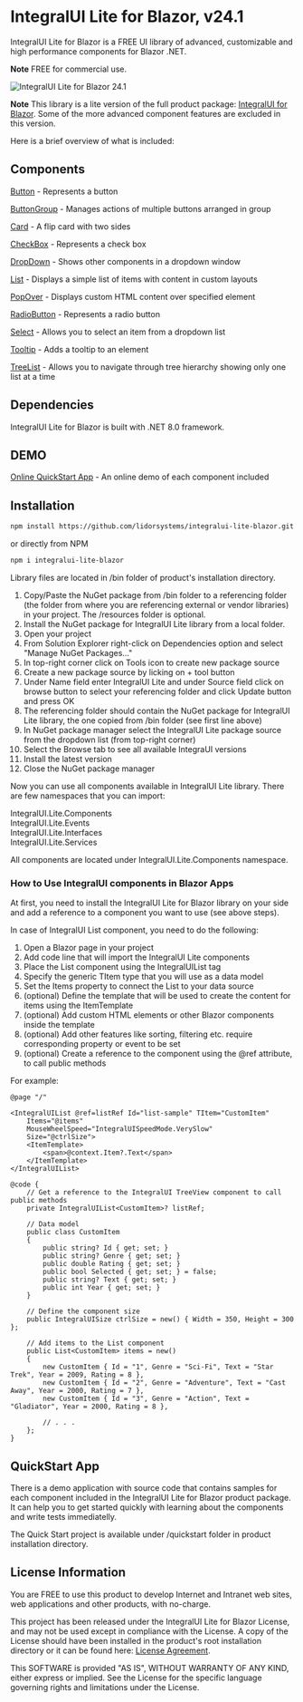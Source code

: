 # IntegralUI Lite for Blazor, v24.1

IntegralUI Lite for Blazor is a FREE UI library of advanced, customizable and high performance components for Blazor .NET. 

<b>Note</b> FREE for commercial use.

![IntegralUI Lite for Blazor 24.1](https://www.lidorsystems.com/products/integralui/blazor/lite/integralui-lite-blazor-24.1.png)

<b>Note</b> This library is a lite version of the full product package: <a href="https://www.lidorsystems.com/products/integralui/blazor/">IntegralUI for Blazor</a>. Some of the more advanced component features are excluded in this version.

Here is a brief overview of what is included:

## Components

[Button](https://www.lidorsystems.com/products/integralui/blazor/samples/button/overview) - Represents a button

[ButtonGroup](https://www.lidorsystems.com/products/integralui/blazor/samples/buttongroup/overview) - Manages actions of multiple buttons arranged in group

[Card](https://www.lidorsystems.com/products/integralui/blazor/samples/card/overview) - A flip card with two sides

[CheckBox](https://www.lidorsystems.com/products/integralui/blazor/samples/checkbox/overview) - Represents a check box

[DropDown]() - Shows other components in a dropdown window

[List](https://www.lidorsystems.com/products/integralui/blazor/samples/list/overview) - Displays a simple list of items with content in custom layouts

[PopOver](https://www.lidorsystems.com/products/integralui/blazor/samples/popover/overview) - Displays custom HTML content over specified element

[RadioButton](https://www.lidorsystems.com/products/integralui/blazor/samples/radiobutton/overview) - Represents a radio button

[Select](https://www.lidorsystems.com/products/integralui/blazor/samples/select/overview) - Allows you to select an item from a dropdown list

[Tooltip](https://www.lidorsystems.com/products/integralui/blazor/samples/tooltip/overview) - Adds a tooltip to an element

[TreeList](https://www.lidorsystems.com/products/integralui/blazor/samples/treelist/overview) - Allows you to navigate through tree hierarchy showing only one list at a time


## Dependencies

IntegralUI Lite for Blazor is built with .NET 8.0 framework.


## DEMO

[Online QuickStart App](https://www.lidorsystems.com/products/integralui/blazor/samples/) - An online demo of each component included


## Installation


```bash
npm install https://github.com/lidorsystems/integralui-lite-blazor.git
```

or directly from NPM

```bash
npm i integralui-lite-blazor
```

Library files are located in /bin folder of product's installation directory.

1. Copy/Paste the NuGet package from /bin folder to a referencing folder (the folder from where you are referencing external or vendor libraries) in your project. The /resources folder is optional.
2. Install the NuGet package for IntegralUI Lite library from a local folder.
3. Open your project
4. From Solution Explorer right-click on Dependencies option and select "Manage NuGet Packages..."
5. In top-right corner click on Tools icon to create new package source
6. Create a new package source by licking on + tool button
7. Under Name field enter IntegralUI Lite and under Source field click on browse button to select your referencing folder and click Update button and press OK
8. The referencing folder should contain the NuGet package for IntegralUI Lite library, the one copied from /bin folder (see first line above)
9. In NuGet package manager select the IntegralUI Lite package source from the dropdown list (from top-right corner)
10. Select the Browse tab to see all available IntegraUI versions
11. Install the latest version
12. Close the NuGet package manager

Now you can use all components available in IntegralUI Lite library. There are few namespaces that you can import:

IntegralUI.Lite.Components<br/>
IntegralUI.Lite.Events<br/>
IntegralUI.Lite.Interfaces<br/>
IntegralUI.Lite.Services<br/>

All components are located under IntegralUI.Lite.Components namespace.


### How to Use IntegralUI components in Blazor Apps

At first, you need to install the IntegralUI Lite for Blazor library on your side and add a reference to a component you want to use (see above steps).

In case of IntegralUI List component, you need to do the following:

1. Open a Blazor page in your project
2. Add code line that will import the IntegralUI Lite components
3. Place the List component using the IntegralUIList tag
4. Specify the generic TItem type that you will use as a data model
5. Set the Items property to connect the List to your data source
6. (optional) Define the template that will be used to create the content for items using the ItemTemplate
7. (optional) Add custom HTML elements or other Blazor components inside the template
8. (optional) Add other features like sorting, filtering etc. require corresponding property or event to be set
9. (optional) Create a reference to the component using the @ref attribute, to call public methods

For example:

```
@page "/"

<IntegralUIList @ref=listRef Id="list-sample" TItem="CustomItem"
    Items="@items"
    MouseWheelSpeed="IntegralUISpeedMode.VerySlow"
    Size="@ctrlSize">
    <ItemTemplate>
        <span>@context.Item?.Text</span>
    </ItemTemplate>
</IntegralUIList>

@code {
    // Get a reference to the IntegralUI TreeView component to call public methods
    private IntegralUIList<CustomItem>? listRef;

    // Data model
    public class CustomItem
    {
        public string? Id { get; set; }
        public string? Genre { get; set; }
        public double Rating { get; set; }
        public bool Selected { get; set; } = false;
        public string? Text { get; set; }
        public int Year { get; set; }
    }

    // Define the component size
    public IntegralUISize ctrlSize = new() { Width = 350, Height = 300 };

    // Add items to the List component
    public List<CustomItem> items = new()
    {
        new CustomItem { Id = "1", Genre = "Sci-Fi", Text = "Star Trek", Year = 2009, Rating = 8 },
        new CustomItem { Id = "2", Genre = "Adventure", Text = "Cast Away", Year = 2000, Rating = 7 },
        new CustomItem { Id = "3", Genre = "Action", Text = "Gladiator", Year = 2000, Rating = 8 },

        // . . .
    };
}
```


## QuickStart App

There is a demo application with source code that contains samples for each component included in the IntegralUI Lite for Blazor product package. It can help you to get started quickly with learning about the components and write tests immediatelly. 

The Quick Start project is available under /quickstart folder in product installation directory.


## License Information

You are FREE to use this product to develop Internet and Intranet web sites, web applications and other products, with no-charge.

This project has been released under the IntegralUI Lite for Blazor License, and may not be used except in compliance with the License.
A copy of the License should have been installed in the product's root installation directory or it can be found here: [License Agreement](https://www.lidorsystems.com/products/integralui/blazor/lite/integralui-lite-blazor-license-agreement.pdf).

This SOFTWARE is provided "AS IS", WITHOUT WARRANTY OF ANY KIND, either express or implied. See the License for the specific language governing rights and limitations under the License.